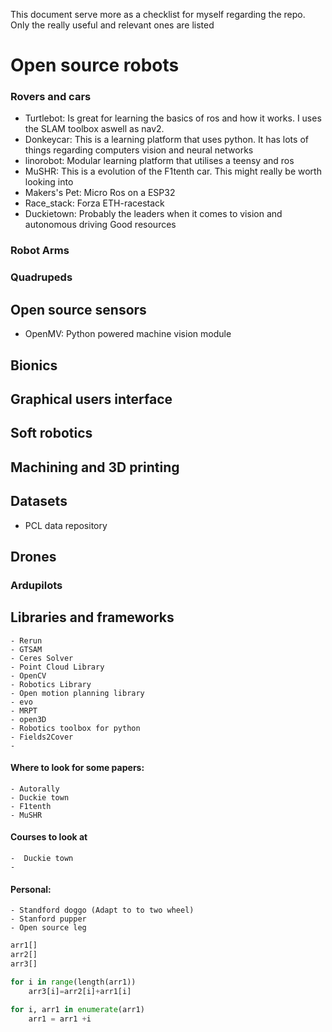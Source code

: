 This document serve more as a checklist for myself regarding the repo. Only the really useful and relevant ones are listed
# Open source robots
### Rovers and cars

- Turtlebot: Is great for learning the basics of ros and how it works. I uses the SLAM toolbox aswell as nav2.
- Donkeycar: This is a learning platform that uses python. It has lots of things regarding computers vision and neural networks
- linorobot: Modular learning platform that utilises a teensy and ros
- MuSHR: This is a evolution of the F1tenth car. This might really be worth looking into
- Makers's Pet: Micro Ros on a ESP32
- Race_stack: Forza ETH-racestack
- Duckietown: Probably the leaders when it comes to vision and autonomous driving Good resources
### Robot Arms

### Quadrupeds

## Open source sensors
- OpenMV: Python powered machine vision module
## Bionics
## Graphical users interface
## Soft robotics

## Machining and 3D printing
## Datasets
- PCL data repository
## Drones
### Ardupilots
## Libraries and frameworks
	- Rerun
	- GTSAM
	- Ceres Solver
	- Point Cloud Library
	- OpenCV
	- Robotics Library
	- Open motion planning library
	- evo
	- MRPT
	- open3D
	- Robotics toolbox for python
	- Fields2Cover
	- 

####  Where to look for some papers:
	- Autorally
	- Duckie town
	- F1tenth
	- MuSHR
#### Courses to look at
	-  Duckie town
	- 

#### Personal:
	- Standford doggo (Adapt to to two wheel)
	- Stanford pupper
	- Open source leg
```python
arr1[]
arr2[]
arr3[]

for i in range(length(arr1))
	arr3[i]=arr2[i]+arr1[i]

for i, arr1 in enumerate(arr1)
	arr1 = arr1 +i
```
# 
##
###
####
#####
